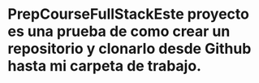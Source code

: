 # PrepCourseFullStackEste proyecto es una prueba de como crear un repositorio y clonarlo desde Github hasta mi carpeta de trabajo.